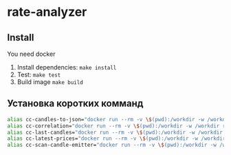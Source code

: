 
# rate-analyzer

## Install

You need docker

1. Install dependencies: `make install`
2. Test: `make test`
3. Build image `make build`

## Установка коротких комманд

```bash
alias cc-candles-to-json="docker run --rm -v \$(pwd):/workdir -w /workdir registry.gitlab.com/coincorp/rate-analyzer:latest /app/bin/candles-to-json.php"
alias cc-correlation="docker run --rm -v \$(pwd):/workdir -w /workdir registry.gitlab.com/coincorp/rate-analyzer:latest /app/bin/correlation.php"
alias cc-last-candles="docker run --rm -v \$(pwd):/workdir -w /workdir registry.gitlab.com/coincorp/rate-analyzer:latest /app/bin/last-candles.php"
alias cc-latest-prices="docker run --rm -v \$(pwd):/workdir -w /workdir registry.gitlab.com/coincorp/rate-analyzer:latest /app/bin/print-latest-prices.php"
alias cc-scan-candle-emitter="docker run --rm -v \$(pwd):/workdir -w /workdir registry.gitlab.com/coincorp/rate-analyzer:latest /app/bin/scan-candle-emitter.php"
```
